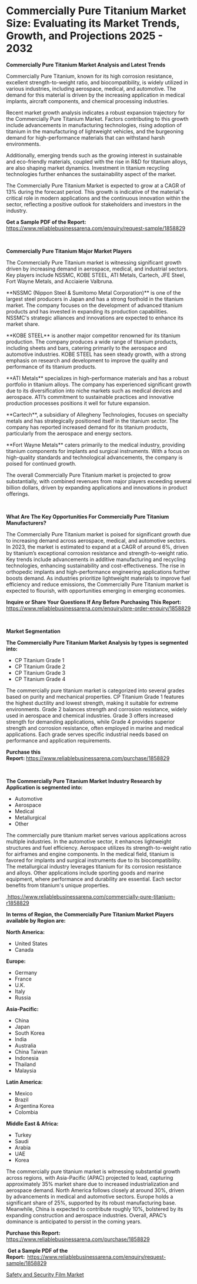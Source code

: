 <p><h1>Commercially Pure Titanium Market Size: Evaluating its Market Trends, Growth, and Projections 2025 - 2032</h1></p><p><strong>Commercially Pure Titanium Market Analysis and Latest Trends</strong></p>
<p><p>Commercially Pure Titanium, known for its high corrosion resistance, excellent strength-to-weight ratio, and biocompatibility, is widely utilized in various industries, including aerospace, medical, and automotive. The demand for this material is driven by the increasing application in medical implants, aircraft components, and chemical processing industries. </p><p>Recent market growth analysis indicates a robust expansion trajectory for the Commercially Pure Titanium Market. Factors contributing to this growth include advancements in manufacturing technologies, rising adoption of titanium in the manufacturing of lightweight vehicles, and the burgeoning demand for high-performance materials that can withstand harsh environments. </p><p>Additionally, emerging trends such as the growing interest in sustainable and eco-friendly materials, coupled with the rise in R&D for titanium alloys, are also shaping market dynamics. Investment in titanium recycling technologies further enhances the sustainability aspect of the market. </p><p>The Commercially Pure Titanium Market is expected to grow at a CAGR of 13% during the forecast period. This growth is indicative of the material's critical role in modern applications and the continuous innovation within the sector, reflecting a positive outlook for stakeholders and investors in the industry.</p></p>
<p><strong>Get a Sample PDF of the Report:&nbsp;</strong> <a href="https://www.reliablebusinessarena.com/enquiry/request-sample/1858829?utm_campaign=1990&utm_medium=2&utm_source=Github&utm_content=ia&utm_term=01042025&utm_id=commercially-pure-titanium">https://www.reliablebusinessarena.com/enquiry/request-sample/1858829</a></p>
<p>&nbsp;</p>
<p><strong>Commercially Pure Titanium Major Market Players</strong></p>
<p><p>The Commercially Pure Titanium market is witnessing significant growth driven by increasing demand in aerospace, medical, and industrial sectors. Key players include NSSMC, KOBE STEEL, ATI Metals, Cartech, JFE Steel, Fort Wayne Metals, and Acciaierie Valbruna.</p><p>**NSSMC (Nippon Steel & Sumitomo Metal Corporation)** is one of the largest steel producers in Japan and has a strong foothold in the titanium market. The company focuses on the development of advanced titanium products and has invested in expanding its production capabilities. NSSMC's strategic alliances and innovations are expected to enhance its market share.</p><p>**KOBE STEEL** is another major competitor renowned for its titanium production. The company produces a wide range of titanium products, including sheets and bars, catering primarily to the aerospace and automotive industries. KOBE STEEL has seen steady growth, with a strong emphasis on research and development to improve the quality and performance of its titanium products.</p><p>**ATI Metals** specializes in high-performance materials and has a robust portfolio in titanium alloys. The company has experienced significant growth due to its diversification into niche markets such as medical devices and aerospace. ATI’s commitment to sustainable practices and innovative production processes positions it well for future expansion.</p><p>**Cartech**, a subsidiary of Allegheny Technologies, focuses on specialty metals and has strategically positioned itself in the titanium sector. The company has reported increased demand for its titanium products, particularly from the aerospace and energy sectors.</p><p>**Fort Wayne Metals** caters primarily to the medical industry, providing titanium components for implants and surgical instruments. With a focus on high-quality standards and technological advancements, the company is poised for continued growth.</p><p>The overall Commercially Pure Titanium market is projected to grow substantially, with combined revenues from major players exceeding several billion dollars, driven by expanding applications and innovations in product offerings.</p></p>
<p>&nbsp;</p>
<p><strong>What Are The Key Opportunities For Commercially Pure Titanium Manufacturers?</strong></p>
<p><p>The Commercially Pure Titanium market is poised for significant growth due to increasing demand across aerospace, medical, and automotive sectors. In 2023, the market is estimated to expand at a CAGR of around 6%, driven by titanium’s exceptional corrosion resistance and strength-to-weight ratio. Key trends include advancements in additive manufacturing and recycling technologies, enhancing sustainability and cost-effectiveness. The rise in orthopedic implants and high-performance engineering applications further boosts demand. As industries prioritize lightweight materials to improve fuel efficiency and reduce emissions, the Commercially Pure Titanium market is expected to flourish, with opportunities emerging in emerging economies.</p></p>
<p><strong>Inquire or Share Your Questions If Any Before Purchasing This Report:</strong> <a href="https://www.reliablebusinessarena.com/enquiry/pre-order-enquiry/1858829?utm_campaign=1990&utm_medium=2&utm_source=Github&utm_content=ia&utm_term=01042025&utm_id=commercially-pure-titanium">https://www.reliablebusinessarena.com/enquiry/pre-order-enquiry/1858829</a></p>
<p>&nbsp;</p>
<p><strong>Market Segmentation</strong></p>
<p><strong>The Commercially Pure Titanium Market Analysis by types is segmented into:</strong></p>
<p><ul><li>CP Titanium Grade 1</li><li>CP Titanium Grade 2</li><li>CP Titanium Grade 3</li><li>CP Titanium Grade 4</li></ul></p>
<p><p>The commercially pure titanium market is categorized into several grades based on purity and mechanical properties. CP Titanium Grade 1 features the highest ductility and lowest strength, making it suitable for extreme environments. Grade 2 balances strength and corrosion resistance, widely used in aerospace and chemical industries. Grade 3 offers increased strength for demanding applications, while Grade 4 provides superior strength and corrosion resistance, often employed in marine and medical applications. Each grade serves specific industrial needs based on performance and application requirements.</p></p>
<p><strong>Purchase this Report:&nbsp;</strong><a href="https://www.reliablebusinessarena.com/purchase/1858829?utm_campaign=1990&utm_medium=2&utm_source=Github&utm_content=ia&utm_term=01042025&utm_id=commercially-pure-titanium">https://www.reliablebusinessarena.com/purchase/1858829</a></p>
<p>&nbsp;</p>
<p><strong>The Commercially Pure Titanium Market Industry Research by Application is segmented into:</strong></p>
<p><ul><li>Automotive</li><li>Aerospace</li><li>Medical</li><li>Metallurgical</li><li>Other</li></ul></p>
<p><p>The commercially pure titanium market serves various applications across multiple industries. In the automotive sector, it enhances lightweight structures and fuel efficiency. Aerospace utilizes its strength-to-weight ratio for airframes and engine components. In the medical field, titanium is favored for implants and surgical instruments due to its biocompatibility. The metallurgical industry leverages titanium for its corrosion resistance and alloys. Other applications include sporting goods and marine equipment, where performance and durability are essential. Each sector benefits from titanium's unique properties.</p></p>
<p><a href="https://www.reliablebusinessarena.com/commercially-pure-titanium-r1858829?utm_campaign=1990&utm_medium=2&utm_source=Github&utm_content=ia&utm_term=01042025&utm_id=commercially-pure-titanium">&nbsp;https://www.reliablebusinessarena.com/commercially-pure-titanium-r1858829</a></p>
<p><strong>In terms of Region, the Commercially Pure Titanium Market Players available by Region are:</strong></p>
<p>
    <p> <strong> North America: </strong>
        <ul>
            <li>United States</li>
            <li>Canada</li>
        </ul>
        </p> 
    <p> <strong> Europe: </strong>
        <ul>
            <li>Germany</li>
            <li>France</li>
            <li>U.K.</li>
            <li>Italy</li>
            <li>Russia</li>
        </ul>
        </p> 
    <p> <strong> Asia-Pacific: </strong>
        <ul>
            <li>China</li>
            <li>Japan</li>
            <li>South Korea</li>
            <li>India</li>
            <li>Australia</li>
            <li>China Taiwan</li>
            <li>Indonesia</li>
            <li>Thailand</li>
            <li>Malaysia</li>
        </ul>
        </p> 
    <p> <strong> Latin America: </strong>
        <ul>
            <li>Mexico</li>
            <li>Brazil</li>
            <li>Argentina Korea</li>
            <li>Colombia</li>
        </ul>
        </p> 
    <p> <strong> Middle East & Africa: </strong>
        <ul>
            <li>Turkey</li>
            <li>Saudi</li>
            <li>Arabia</li>
            <li>UAE</li>
            <li>Korea</li>
        </ul>
    </p>
    </p>
<p><p>The commercially pure titanium market is witnessing substantial growth across regions, with Asia-Pacific (APAC) projected to lead, capturing approximately 35% market share due to increased industrialization and aerospace demand. North America follows closely at around 30%, driven by advancements in medical and automotive sectors. Europe holds a significant share of 25%, supported by its robust manufacturing base. Meanwhile, China is expected to contribute roughly 10%, bolstered by its expanding construction and aerospace industries. Overall, APAC’s dominance is anticipated to persist in the coming years.</p></p>
<p><strong>Purchase this Report: </strong><a href="https://www.reliablebusinessarena.com/purchase/1858829?utm_campaign=1990&utm_medium=2&utm_source=Github&utm_content=ia&utm_term=01042025&utm_id=commercially-pure-titanium">https://www.reliablebusinessarena.com/purchase/1858829</a></p>
<p>&nbsp;<strong>Get a Sample PDF of the Report:&nbsp;&nbsp;</strong><a href="https://www.reliablebusinessarena.com/enquiry/request-sample/1858829?utm_campaign=1990&utm_medium=2&utm_source=Github&utm_content=ia&utm_term=01042025&utm_id=commercially-pure-titanium">https://www.reliablebusinessarena.com/enquiry/request-sample/1858829</a></p>
<p><strong></strong></p>
<p><p><a href="https://github.com/MarciaRunte/Market-Research-Report-List-2/blob/main/safety-and-security-film-market.md?utm_campaign=1990&utm_medium=2&utm_source=Github&utm_content=ia&utm_term=01042025&utm_id=commercially-pure-titanium">Safety and Security Film Market</a></p></p>